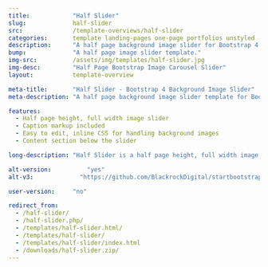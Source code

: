 ```yaml
---
title:            "Half Slider"
slug:             half-slider
src:              /template-overviews/half-slider
categories:       template landing-pages one-page portfolios unstyled
description:      "A half page background image slider for Bootstrap 4 using the built-in Bootstrap carousel plugin."
bump:             "A half page image slider template."
img-src:          /assets/img/templates/half-slider.jpg
img-desc:         "Half Page Bootstrap Image Carousel Slider"
layout:           template-overview

meta-title:       "Half Slider - Bootstrap 4 Background Image Slider"
meta-description: "A half page background image slider template for Bootstrap 4 built with the default Bootstrap carousel. All Start Bootstrap templates are free to download and open source."

features:
  - Half page height, full width image slider
  - Caption markup included
  - Easy to edit, inline CSS for handling background images
  - Content section below the slider

long-description: "Half Slider is a half page height, full width image slider template for Bootstrap 4. This theme is great for creating landing pages or one page websites."

alt-version:		  "yes"
alt-v3:		        "https://github.com/BlackrockDigital/startbootstrap-half-slider/archive/v3.3.7.zip"

user-version:     "no"

redirect_from:
  - /half-slider/
  - /half-slider.php/
  - /templates/half-slider.html/
  - /templates/half-slider/
  - /templates/half-slider/index.html
  - /downloads/half-slider.zip/
---
```

